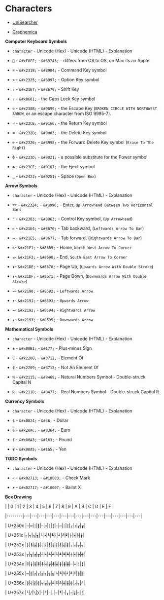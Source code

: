 # Characters #



- [UniSearcher](http://www.isthisthingon.org/unicode/index.php)

- [Graphemica](http://graphemica.com/)



**Computer Keyboard Symbols**



- `character` - Unicode (Hex) - Unicode (HTML) - Explanation

- `` - `&#xF8FF;` - `&#63743;` - differs from OS to OS, on Mac its an Apple

- `⌘` - `&#x2318;` - `&#8984;` - Command Key symbol

- `⌥` - `&#x2325;` - `&#8997;` - Option Key symbol

- `⇧` - `&#x21E7;` - `&#8679;` - Shift Key

- `⇪` - `&#x8681;` - the Caps Lock Key symbol

- `⎋` - `&#x238B;` - `&#9099;` - the Escape Key (`BROKEN CIRCLE WITH NORTHWEST ARROW`, or an escape character from ISO 9995-7).

- `⏎` - `&#x23CE;` - `&#9166;` - the Return Key symbol

- `⌫` - `&#x232B;` - `&#9003;` - the Delete Key symbol

- `⌦` - `&#x2326;` - `&#8998;` - the Forward Delete Key symbol (`Erase To The Right`)

- `⌽` - `&#x233D;` - `&#9021;` - a possible substitute for the Power symbol

- `⏏` - `&#x23CF;` - `&#9167;` - the Eject symbol

- `␣` - `&#x2423;` - `&#9251;` - Space (`Open Box`)



**Arrow Symbols**



- `character` - Unicode (Hex) - Unicode (HTML) - Explanation

- `⌤` - `&#x2324;` - `&#8996;` - Enter, `Up Arrowhead Between Two Horizontal Bars`

- `⌃` - `&#x2303;` - `&#8963;` - Control Key symbol, (`Up Arrowhead`)

- `⇤` - `&#x21E4;` - `&#8676;` - Tab backward, (`Leftwards Arrow To Bar`)

- `⇥` - `&#x21E5;` - `&#8677;` - Tab forward, (`Rightwards Arrow To Bar`)

- `⇱`- `&#x21F1;` - `&#8689;` - Home, `North West Arrow To Corner`

- `⇲`- `&#x21F2;` - `&#8690;` - End, `South East Arrow To Corner`

- `⇞`- `&#x21DE;` - `&#8670;` - Page Up, (`Upwards Arrow With Double Stroke`)

- `⇟`- `&#x21DF;` - `&#8671;` - Page Down,  (`Downwards Arrow With Double Stroke`)

- `←`- `&#x2190;` - `&#8592;` - `Leftwards Arrow`

- `↑`- `&#x2191;` - `&#8593;` - `Upwards Arrow`

- `→`- `&#x2192;` - `&#8594;` - `Rightwards Arrow`

- `↓`- `&#x2193;` - `&#8595;` - `Downwards Arrow`



**Mathematical Symbols**



- `character` - Unicode (Hex) - Unicode (HTML) - Explanation

- `±` - `&#x00B1;` - `&#177;` - Plus-minus Sign

- `∈` - `&#x2208;` - `&#8712;` - Element Of

- `∉` - `&#x2209;` - `&#8713;` - Not An Element Of

- `ℕ` - `&#x2115;` - `&#8469;` - Natural Numbers Symbol - Double-struck Capital N

- `ℝ` - `&#x211D;` - `&#8477;` - Real Numbers Symbol - Double-struck Capital R



**Currency Symbols**



- `character` - Unicode (Hex) - Unicode (HTML) - Explanation

- `$` - `&#x0024;` - `&#36;` - Dollar

- `€` - `&#x20AC;` - `&#8364;` - Euro

- `£` - `&#x00A3;` - `&#163;` - Pound

- `¥` - `&#x00A5;` - `&#165;` - Yen



**TODO Symbols**



- `character` - Unicode (Hex) - Unicode (HTML) - Explanation

- `✓` - `&#x02713;` - `&#10003;` - Check Mark

- `✗` - `&#x02717;` - `&#10007;` - Ballot X



**Box Drawing**



|        | 0 | 1 | 2 | 3 | 4 | 5 | 6 | 7 | 8 | 9 | A | B | C | D | E | F |

|--------|---|---|---|---|---|---|---|---|---|---|---|---|---|---|---|---|

| U+250x |`─`|`━`|`│`|`┃`|`┄`|`┅`|`┆`|`┇`|`┈`|`┉`|`┊`|`┋`|`┌`|`┍`|`┎`|`┏`|

| U+251x |`┐`|`┑`|`┒`|`┓`|`└`|`┕`|`┖`|`┗`|`┘`|`┙`|`┚`|`┛`|`├`|`┝`|`┞`|`┟`|

| U+252x |`┠`|`┡`|`┢`|`┣`|`┤`|`┥`|`┦`|`┧`|`┨`|`┩`|`┪`|`┫`|`┬`|`┭`|`┮`|`┯`|

| U+253x |`┰`|`┱`|`┲`|`┳`|`┴`|`┵`|`┶`|`┷`|`┸`|`┹`|`┺`|`┻`|`┼`|`┽`|`┾`|`┿`|

| U+254x |`╀`|`╁`|`╂`|`╃`|`╄`|`╅`|`╆`|`╇`|`╈`|`╉`|`╊`|`╋`|`╌`|`╍`|`╎`|`╏`|

| U+255x |`═`|`║`|`╒`|`╓`|`╔`|`╕`|`╖`|`╗`|`╘`|`╙`|`╚`|`╛`|`╜`|`╝`|`╞`|`╟`|

| U+256x |`╠`|`╡`|`╢`|`╣`|`╤`|`╥`|`╦`|`╧`|`╨`|`╩`|`╪`|`╫`|`╬`|`╭`|`╮`|`╯`|

| U+257x |`╰`|`╱`|`╲`|`╳`|`╴`|`╵`|`╶`|`╷`|`╸`|`╹`|`╺`|`╻`|`╼`|`╽`|`╾`|`╿`|

